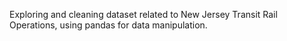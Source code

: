  Exploring and cleaning dataset related to New Jersey Transit Rail Operations, using pandas for data manipulation. ​
